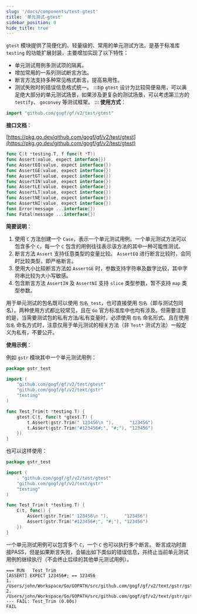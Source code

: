 ```yaml
---
slug: '/docs/components/test-gtest'
title: '单元测试-gtest'
sidebar_position: 0
hide_title: true
---
```


`gtest` 模块提供了简便化的、轻量级的、常用的单元测试方法。是基于标准库 `testing` 的功能扩展封装，主要增加实现了以下特性：

- 单元测试用例多测试项的隔离。
- 增加常用的一系列测试断言方法。
- 断言方法支持多种常见格式断言。提高易用性。
- 测试失败时的错误信息格式统一。
:::tip
`gtest` 设计为比较简便易用，可以满足绝大部分的单元测试场景，如果涉及更复杂的测试场景，可以考虑第三方的 `testify`、 `goconvey` 等测试框架。
:::
**使用方式**：

```go
import "github.com/gogf/gf/v2/test/gtest"
```

**接口文档**：

[https://pkg.go.dev/github.com/gogf/gf/v2/test/gtest](https://pkg.go.dev/github.com/gogf/gf/v2/test/gtest)

```go
func C(t *testing.T, f func(t *T))
func Assert(value, expect interface{})
func AssertEQ(value, expect interface{})
func AssertGE(value, expect interface{})
func AssertGT(value, expect interface{})
func AssertIN(value, expect interface{})
func AssertLE(value, expect interface{})
func AssertLT(value, expect interface{})
func AssertNE(value, expect interface{})
func AssertNI(value, expect interface{})
func Error(message ...interface{})
func Fatal(message ...interface{})
```

**简要说明**：

1. 使用 `C` 方法创建一个 `Case`，表示一个单元测试用例。一个单元测试方法可以包含多个 `C`，每一个 `C` 包含的用例往往表示该方法的其中一种可能性测试。
2. 断言方法 `Assert` 支持任意类型的变量比较。 `AssertEQ` 进行断言比较时，会同时比较类型，即严格断言。
3. 使用大小比较断言方法如 `AssertGE` 时，参数支持字符串及数字比较，其中字符串比较为大小写敏感。
4. 包含断言方法 `AssertIN` 及 `AssertNI` 支持 `slice` 类型参数，暂不支持 `map` 类型参数。

用于单元测试的包名既可以使用 `包名_test`，也可直接使用 `包名`（即与测试包同名）。两种使用方式都比较常见，且在 `Go` 官方标准库中也均有涉及。但需要注意的是，当需要测试包的私有方法/私有变量时，必须使用 `包名` 命名形式。且在使用 `包名` 命名方式时，注意仅用于单元测试的相关方法（非 `Test*` 测试方法）一般定义为私有，不要公开。

**使用示例**：

例如 `gstr` 模块其中一个单元测试用例：

```go
package gstr_test

import (
    "github.com/gogf/gf/v2/test/gtest"
    "github.com/gogf/gf/v2/text/gstr"
    "testing"
)

func Test_Trim(t *testing.T) {
    gtest.C(t, func(t *gtest.T) {
        t.Assert(gstr.Trim(" 123456\n "),      "123456")
        t.Assert(gstr.Trim("#123456#;", "#;"), "123456")
    })
}
```

也可以这样使用：

```go
package gstr_test

import (
    . "github.com/gogf/gf/v2/test/gtest"
    "github.com/gogf/gf/v2/text/gstr"
    "testing"
)

func Test_Trim(t *testing.T) {
    C(t, func() {
        Assert(gstr.Trim(" 123456\n "),      "123456")
        Assert(gstr.Trim("#123456#;", "#;"), "123456")
    })
}
```

一个单元测试用例可以包含多个 `C`，一个 `C` 也可以执行多个断言。 断言成功时直接PASS，但是如果断言失败，会输出如下类似的错误信息，并终止当前单元测试用例的继续执行（不会终止后续的其他单元测试用例）。

```
=== RUN   Test_Trim
[ASSERT] EXPECT 123456#; == 123456
1. /Users/john/Workspace/Go/GOPATH/src/github.com/gogf/gf/v2/text/gstr/gstr_z_unit_trim_test.go:20
2. /Users/john/Workspace/Go/GOPATH/src/github.com/gogf/gf/v2/text/gstr/gstr_z_unit_trim_test.go:18
--- FAIL: Test_Trim (0.00s)
FAIL
```
